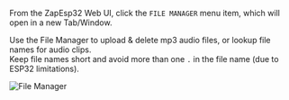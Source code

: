From the ZapEsp32 Web UI, click the `FILE MANAGER` menu item, which will open in a new Tab/Window.
  
Use the File Manager to upload & delete mp3 audio files, or lookup file names for audio clips.  
Keep file names short and avoid more than one `.` in the file name (due to ESP32 limitations).  
  
![File Manager](https://github.com/ZaparooProject/zaparoo-esp32/blob/main/wikires/WebUI_FileManager.png)
